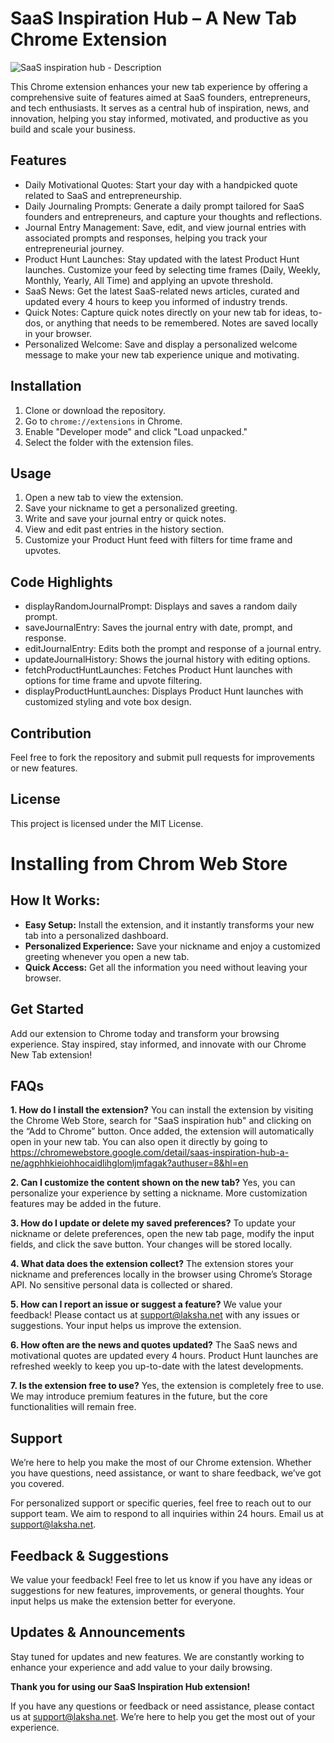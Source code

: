 # SaaS Inspiration Hub – A New Tab Chrome Extension

![SaaS inspiration hub - Description](https://github.com/user-attachments/assets/a86f913b-2cbf-4157-8587-ad278ecb95eb)

This Chrome extension enhances your new tab experience by offering a comprehensive suite of features aimed at SaaS founders, entrepreneurs, and tech enthusiasts. It serves as a central hub of inspiration, news, and innovation, helping you stay informed, motivated, and productive as you build and scale your business.

## Features
- Daily Motivational Quotes: Start your day with a handpicked quote related to SaaS and entrepreneurship.
- Daily Journaling Prompts: Generate a daily prompt tailored for SaaS founders and entrepreneurs, and capture your thoughts and reflections.
- Journal Entry Management: Save, edit, and view journal entries with associated prompts and responses, helping you track your entrepreneurial journey.
- Product Hunt Launches: Stay updated with the latest Product Hunt launches. Customize your feed by selecting time frames (Daily, Weekly, Monthly, Yearly, All Time) and applying an upvote threshold.
- SaaS News: Get the latest SaaS-related news articles, curated and updated every 4 hours to keep you informed of industry trends.
- Quick Notes: Capture quick notes directly on your new tab for ideas, to-dos, or anything that needs to be remembered. Notes are saved locally in your browser.
- Personalized Welcome: Save and display a personalized welcome message to make your new tab experience unique and motivating.

## Installation
1. Clone or download the repository.
2. Go to `chrome://extensions` in Chrome.
3. Enable "Developer mode" and click "Load unpacked."
4. Select the folder with the extension files.

## Usage
1. Open a new tab to view the extension.
2. Save your nickname to get a personalized greeting.
3. Write and save your journal entry or quick notes.
4. View and edit past entries in the history section.
5. Customize your Product Hunt feed with filters for time frame and upvotes.

## Code Highlights
- displayRandomJournalPrompt: Displays and saves a random daily prompt.
- saveJournalEntry: Saves the journal entry with date, prompt, and response.
- editJournalEntry: Edits both the prompt and response of a journal entry.
- updateJournalHistory: Shows the journal history with editing options.
- fetchProductHuntLaunches: Fetches Product Hunt launches with options for time frame and upvote filtering.
- displayProductHuntLaunches: Displays Product Hunt launches with customized styling and vote box design.

## Contribution
Feel free to fork the repository and submit pull requests for improvements or new features.

## License
This project is licensed under the MIT License.

# Installing from Chrom Web Store

## How It Works:
- **Easy Setup:** Install the extension, and it instantly transforms your new tab into a personalized dashboard.
- **Personalized Experience:** Save your nickname and enjoy a customized greeting whenever you open a new tab.
- **Quick Access:** Get all the information you need without leaving your browser.

## Get Started
Add our extension to Chrome today and transform your browsing experience. Stay inspired, stay informed, and innovate with our Chrome New Tab extension!

## FAQs

**1. How do I install the extension?**
You can install the extension by visiting the Chrome Web Store, search for "SaaS inspiration hub" and clicking on the “Add to Chrome” button. Once added, the extension will automatically open in your new tab. You can also open it directly by going to https://chromewebstore.google.com/detail/saas-inspiration-hub-a-ne/agphhkieiohhocaidlihglomljmfagak?authuser=8&hl=en

**2. Can I customize the content shown on the new tab?**
Yes, you can personalize your experience by setting a nickname. More customization features may be added in the future.

**3. How do I update or delete my saved preferences?**
To update your nickname or delete preferences, open the new tab page, modify the input fields, and click the save button. Your changes will be stored locally.

**4. What data does the extension collect?**
The extension stores your nickname and preferences locally in the browser using Chrome’s Storage API. No sensitive personal data is collected or shared.

**5. How can I report an issue or suggest a feature?**
We value your feedback! Please contact us at [support@laksha.net](mailto:support@laksha.net) with any issues or suggestions. Your input helps us improve the extension.

**6. How often are the news and quotes updated?**
The SaaS news and motivational quotes are updated every 4 hours. Product Hunt launches are refreshed weekly to keep you up-to-date with the latest developments.

**7. Is the extension free to use?**
Yes, the extension is completely free to use. We may introduce premium features in the future, but the core functionalities will remain free.

## Support
We’re here to help you make the most of our Chrome extension. Whether you have questions, need assistance, or want to share feedback, we’ve got you covered.

For personalized support or specific queries, feel free to reach out to our support team. We aim to respond to all inquiries within 24 hours. Email us at [support@laksha.net](mailto:support@laksha.net).

## Feedback & Suggestions
We value your feedback! Feel free to let us know if you have any ideas or suggestions for new features, improvements, or general thoughts. Your input helps us make the extension better for everyone.

## Updates & Announcements
Stay tuned for updates and new features. We are constantly working to enhance your experience and add value to your daily browsing.

**Thank you for using our SaaS Inspiration Hub extension!**

If you have any questions or feedback or need assistance, please contact us at [support@laksha.net](mailto:support@laksha.net). We’re here to help you get the most out of your experience.
